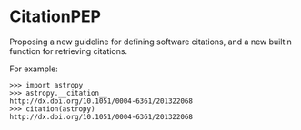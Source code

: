 # CitationPEP

Proposing a new guideline for defining software citations, and a new builtin function for retrieving citations.

For example:

```
>>> import astropy
>>> astropy.__citation__
http://dx.doi.org/10.1051/0004-6361/201322068
>>> citation(astropy)
http://dx.doi.org/10.1051/0004-6361/201322068
```
